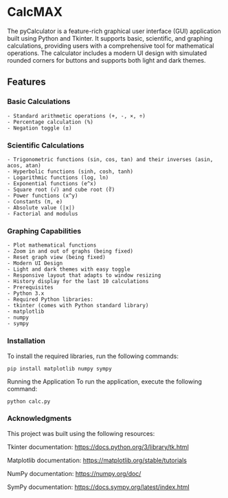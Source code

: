 # CalcMAX

The pyCalculator is a feature-rich graphical user interface (GUI) application built using Python and Tkinter. It supports basic, scientific, and graphing calculations, providing users with a comprehensive tool for mathematical operations. The calculator includes a modern UI design with simulated rounded corners for buttons and supports both light and dark themes.

## Features

### Basic Calculations
    - Standard arithmetic operations (+, -, ×, ÷)
    - Percentage calculation (%)
    - Negation toggle (±)

### Scientific Calculations
    - Trigonometric functions (sin, cos, tan) and their inverses (asin, acos, atan)
    - Hyperbolic functions (sinh, cosh, tanh)
    - Logarithmic functions (log, ln)
    - Exponential functions (e^x)
    - Square root (√) and cube root (∛)
    - Power functions (x^y)
    - Constants (π, e)
    - Absolute value (|x|)
    - Factorial and modulus

### Graphing Capabilities
    - Plot mathematical functions
    - Zoom in and out of graphs (being fixed)
    - Reset graph view (being fixed)
    - Modern UI Design
    - Light and dark themes with easy toggle
    - Responsive layout that adapts to window resizing
    - History display for the last 10 calculations
    - Prerequisites
    - Python 3.x
    - Required Python libraries:
    - tkinter (comes with Python standard library)
    - matplotlib
    - numpy
    - sympy

### Installation
To install the required libraries, run the following commands:
```
pip install matplotlib numpy sympy
```
Running the Application
To run the application, execute the following command:
```
python calc.py
```

### Acknowledgments
This project was built using the following resources:


Tkinter documentation: https://docs.python.org/3/library/tk.html

Matplotlib documentation: https://matplotlib.org/stable/tutorials

NumPy documentation: https://numpy.org/doc/

SymPy documentation: https://docs.sympy.org/latest/index.html